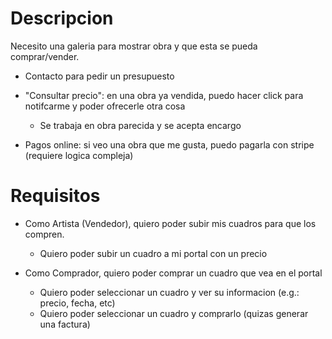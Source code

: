# Descripcion

Necesito una galeria para mostrar obra y que esta se pueda comprar/vender.

- Contacto para pedir un presupuesto
- "Consultar precio": en una obra ya vendida, puedo hacer click para notifcarme y poder ofrecerle otra cosa
  - Se trabaja en obra parecida y se acepta encargo

- Pagos online: si veo una obra que me gusta, puedo pagarla con stripe (requiere logica compleja)

# Requisitos

- Como Artista (Vendedor), quiero poder subir mis cuadros para que los compren.
  - Quiero poder subir un cuadro a mi portal con un precio

- Como Comprador, quiero poder comprar un cuadro que vea en el portal
  - Quiero poder seleccionar un cuadro y ver su informacion (e.g.: precio, fecha, etc)
  - Quiero poder seleccionar un cuadro y comprarlo (quizas generar una factura)
